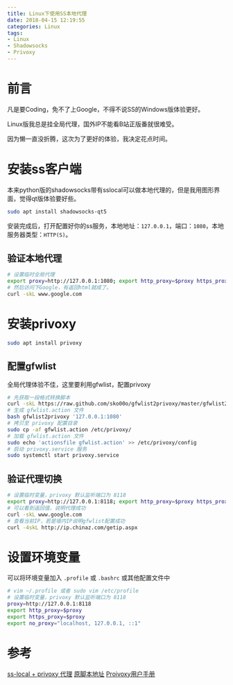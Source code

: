 ```yaml
---
title: Linux下使用SS本地代理
date: 2018-04-15 12:19:55
categories: Linux
tags:
- Linux
- Shadowsocks
- Privoxy
---
```


# 前言

凡是要Coding，免不了上Google，不得不说SS的Windows版体验更好。

Linux版我总是挂全局代理，国外IP不能看B站正版番就很难受。

因为懒一直没折腾，这次为了更好的体验，我决定花点时间。

<!--more-->

# 安装ss客户端

本来python版的shadowsocks带有sslocal可以做本地代理的，但是我用图形界面，觉得qt版体验要好些。

```sh
sudo apt install shadowsocks-qt5
```

安装完成后，打开配置好你的ss服务，本地地址：`127.0.0.1`，端口：`1080`，本地服务器类型：`HTTP(S)`。

## 验证本地代理

```sh
# 设置临时全局代理
export proxy=http://127.0.0.1:1080; export http_proxy=$proxy https_proxy=$proxy no_proxy="localhost, 127.0.0.1, ::1"
# 然后访问下Google，有返回html就成了。
curl -skL www.google.com
```

# 安装privoxy

```sh
sudo apt install privoxy
```

## 配置gfwlist

全局代理体验不佳，这里要利用gfwlist，配置privoxy

```sh
# 先获取一段格式转换脚本
curl -skL https://raw.github.com/sko00o/gfwlist2privoxy/master/gfwlist2privoxy -o gfwlist2privoxy
# 生成 gfwlist.action 文件
bash gfwlist2privoxy '127.0.0.1:1080'
# 拷贝至 privoxy 配置目录
sudo cp -af gfwlist.action /etc/privoxy/
# 加载 gfwlist.action 文件
sudo echo 'actionsfile gfwlist.action' >> /etc/privoxy/config
# 启动 privoxy.service 服务
sudo systemctl start privoxy.service
```

## 验证代理切换

```sh
# 设置临时变量，privoxy 默认监听端口为 8118
export proxy=http://127.0.0.1:8118; export http_proxy=$proxy https_proxy=$proxy no_proxy="localhost, 127.0.0.1, ::1"
# 可以看到返回值，说明代理成功
curl -skL www.google.com
# 查看当前IP，若是墙内IP说明gfwlist配置成功
curl -4skL http://ip.chinaz.com/getip.aspx
```

# 设置环境变量

可以将环境变量加入 `.profile` 或 `.bashrc` 或其他配置文件中

```sh
# vim ~/.profile 或者 sudo vim /etc/profile
# 设置临时变量，privoxy 默认监听端口为 8118
proxy=http://127.0.0.1:8118
export http_proxy=$proxy
export https_proxy=$proxy
export no_proxy="localhost, 127.0.0.1, ::1"
```

# 参考

[ss-local + privoxy 代理](https://www.zfl9.com/ss-local.html)
[原脚本地址](https://github.com/zfl9/gfwlist2privoxy/)
[Proivoxy用户手册](https://www.privoxy.org/user-manual/actions-file.html)